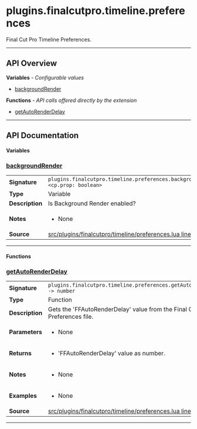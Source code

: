 # plugins.finalcutpro.timeline.preferences

Final Cut Pro Timeline Preferences.

---

## API Overview
**Variables** - _Configurable values_
 * [backgroundRender](#backgroundrender)

**Functions** - _API calls offered directly by the extension_
 * [getAutoRenderDelay](#getautorenderdelay)


---

## API Documentation

#### Variables


### [backgroundRender](#backgroundrender)

|                                             |                                                                                     |
| --------------------------------------------|-------------------------------------------------------------------------------------|
| **Signature**                               | `plugins.finalcutpro.timeline.preferences.backgroundRender <cp.prop: boolean>`                                                                    |
| **Type**                                    | Variable                                                                     |
| **Description**                             | Is Background Render enabled?                                                                     |
| **Notes**                                   | <ul><li>None</li></ul> |
| **Source**                                  | [src/plugins/finalcutpro/timeline/preferences.lua line 13](https://github.com/CommandPost/CommandPost/blob/develop/src/plugins/finalcutpro/timeline/preferences.lua#L13) |

---

#### Functions


### [getAutoRenderDelay](#getautorenderdelay)

|                                             |                                                                                     |
| --------------------------------------------|-------------------------------------------------------------------------------------|
| **Signature**                               | `plugins.finalcutpro.timeline.preferences.getAutoRenderDelay() -> number`                                                                    |
| **Type**                                    | Function                                                                     |
| **Description**                             | Gets the 'FFAutoRenderDelay' value from the Final Cut Pro Preferences file.                                                                     |
| **Parameters**                              | <ul><li>None</li></ul> |
| **Returns**                                 | <ul><li>'FFAutoRenderDelay' value as number.</li></ul>          |
| **Notes**                                   | <ul><li>None</li></ul> |
| **Examples**                                | <ul><li>None</li></ul> |
| **Source**                                  | [src/plugins/finalcutpro/timeline/preferences.lua line 18](https://github.com/CommandPost/CommandPost/blob/develop/src/plugins/finalcutpro/timeline/preferences.lua#L18) |

---

